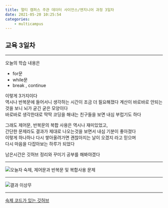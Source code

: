 ```yaml
---
title: 멀티 캠퍼스 주관 데이터 사이언스/엔지니어 과정 3일차
date: 2021-05-20 10:25:54
categories:
    - multicampus
---
```

## 교육 3일차
___
오늘의 학습 내용은
- for문
- while문
- break , continue

이렇게 3가지이다  
역시나 반복문에 들어서니 생각하는 시간이 조금 더 필요해졌다
계산이 바로바로 안되는것을 보니 뇌가 굳긴 굳은 모양이다  
바로바로 생각한대로 딱딱 코딩을 해내는 친구들을 보면 내심 부럽기도 하다

그래도 제어문, 반복문의 복합 사용은 역시나 재미있었고,  
간단한 문제라도 결과가 제대로 나오는것을 보면서 내심 기분이 좋아졌다  
이렇게 하나하나 다시 쌓아올려가면 괜찮아지는 날이 오겠지 라고 믿으며  
다시 마음을 다잡아보는 하루가 되었다  

남은시간은 깃허브 정리와 꾸미기 공부를 해봐야겠다  
___
![오늘자 숙제, 제어문과 반복문 및 복합사용 문제](https://user-images.githubusercontent.com/84296244/118931046-7af92480-b981-11eb-9408-6576abc79aeb.PNG)
___
![결과 이상무](https://user-images.githubusercontent.com/84296244/118931059-7d5b7e80-b981-11eb-95e5-d77427131d9d.PNG)
___
[숙제 코드가 있는 깃허브](https://github.com/ouguro3/Study/blob/main/Python_Basic/05_while/homework.py) 


